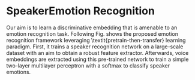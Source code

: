 # SpeakerEmotion Recognition
Our aim is to learn a discriminative embedding that is amenable to an emotion recognition task. Following Fig. shows the proposed emotion recognition framework leveraging \textit{pretrain-then-transfer} learning paradigm. First, it trains a speaker recognition network on a large-scale dataset with an aim to obtain a robust feature extractor. Afterwards, voice embeddings are extracted using this pre-trained network to train a simple two-layer multilayer perceptron with a softmax to classify speaker emotions.


